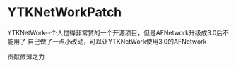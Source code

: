 # YTKNetWorkPatch

YTKNetWork--个人觉得非常赞的一个开源项目，但是AFNetwork升级成3.0后不能用了
自己做了一点小改动，可以让YTKNetWork使用3.0的AFNetwork

贡献微薄之力


